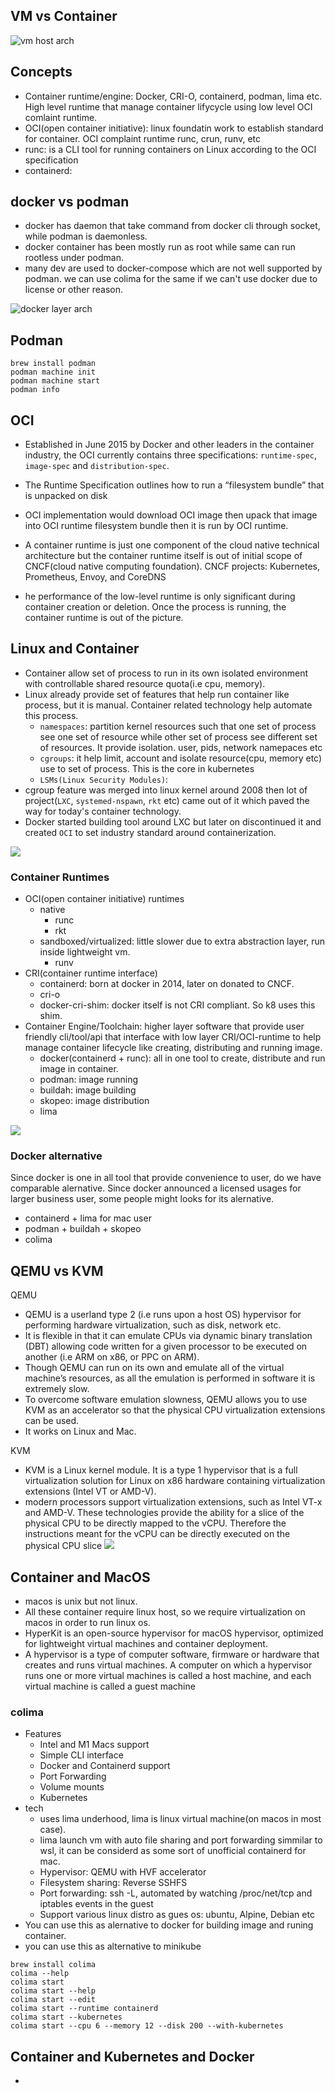 ## VM vs Container

![vm host arch](./vm-container-host-arch.png)

## Concepts
* Container runtime/engine: Docker, CRI-O, containerd, podman, lima etc. High level runtime that manage container lifycycle using low level OCI comlaint runtime.
* OCI(open container initiative): linux foundatin work to establish standard for container. OCI complaint runtime runc, crun, runv, etc
* runc: is a CLI tool for running containers on Linux according to the OCI specification
* containerd: 

## docker vs podman
* docker has daemon that take command from docker cli through socket, while podman is daemonless.
* docker container has been mostly run as root while same can run rootless under podman.
* many dev are used to docker-compose which are not well supported by podman. we can use colima for the same if we can't use docker due to license or other reason.

![docker layer arch](./docker-layer-arch.png)

## Podman

```
brew install podman
podman machine init
podman machine start
podman info
```


## OCI

* Established in June 2015 by Docker and other leaders in the container industry, the OCI currently contains three specifications: `runtime-spec`, `image-spec` and `distribution-spec`.
* The Runtime Specification outlines how to run a “filesystem bundle” that is unpacked on disk
* OCI implementation would download OCI image then upack that image into OCI runtime filesystem bundle then it is run by OCI runtime.
* A container runtime is just one component of the cloud native technical architecture but the container runtime itself is out of initial scope of CNCF(cloud native computing foundation). CNCF projects: Kubernetes, Prometheus, Envoy, and CoreDNS 

* he performance of the low-level runtime is only significant during container creation or deletion. Once the process is running, the container runtime is out of the picture.


## Linux and Container

* Container allow set of process to run in its own isolated environment with controllable shared resource quota(i.e cpu, memory).
* Linux already provide set of features that help run container like process, but it is manual. Container related technology help  automate this process.
    * `namespaces`: partition kernel resources such that one set of process see one set of resource while other set of process see different set of resources. It provide isolation. user, pids, network namepaces etc
    * `cgroups`: it help limit, account and isolate resource(cpu, memory etc) use to set of process. This is the core in kubernetes
    * `LSMs(Linux Security Modules)`: 
* cgroup feature was merged into linux kernel around 2008 then lot of project(`LXC`, `systemed-nspawn`, `rkt` etc) came out of it which paved the way for today's container technology.
* Docker started building tool around LXC but later on discontinued it and created `OCI` to set industry standard around containerization.

![](./docker-layer-runc.png)
### Container Runtimes
* OCI(open container initiative) runtimes
    * native
        * runc
        * rkt
    * sandboxed/virtualized: little slower due to extra abstraction layer, run inside lightweight vm.
        * runv
* CRI(container runtime interface)
    * containerd: born at docker in 2014, later on donated to CNCF.
    * cri-o
    * docker-cri-shim: docker itself is not CRI compliant. So k8 uses this shim.
* Container Engine/Toolchain: higher layer software that provide user friendly cli/tool/api that interface with low layer CRI/OCI-runtime to help manage container lifecycle like creating, distributing and running image.
    * docker(containerd + runc): all in one tool to create, distribute and run image in container.
    * podman: image running
    * buildah: image building
    * skopeo: image distribution
    * lima


![](./containerd-layer.png)
### Docker alternative
Since docker is one in all tool that provide convenience to user, do we have comparable alernative. Since docker announced a licensed usages for larger business user, some people might looks for its alernative.
* containerd + lima for mac user
* podman + buildah + skopeo
* colima


## QEMU vs KVM
QEMU

* QEMU is a userland type 2 (i.e runs upon a host OS) hypervisor for performing hardware virtualization, such as disk, network etc.
* It is flexible in that it can emulate CPUs via dynamic binary translation (DBT) allowing code written for a given processor to be executed on another (i.e ARM on x86, or PPC on ARM).
* Though QEMU can run on its own and emulate all of the virtual machine’s resources, as all the emulation is performed in software it is extremely slow.
* To overcome software emulation slowness, QEMU allows you to use KVM as an accelerator so that the physical CPU virtualization extensions can be used.
* It works on Linux and Mac.

KVM
* KVM is a Linux kernel module. It is a type 1 hypervisor that is a full virtualization solution for Linux on x86 hardware containing virtualization extensions (Intel VT or AMD-V).
* modern processors support virtualization extensions, such as Intel VT-x and AMD-V. These technologies provide the ability for a slice of the physical CPU to be directly mapped to the vCPU. Therefore the instructions meant for the vCPU can be directly executed on the physical CPU slice
![](./qemu-kvm.png)

## Container and MacOS
* macos is unix but not linux.
* All these container require linux host, so we require virtualization on macos in order to run linux os.
* HyperKit is an open-source hypervisor for macOS hypervisor, optimized for lightweight virtual machines and container deployment.
* A hypervisor is a type of computer software, firmware or hardware that creates and runs virtual machines. A computer on which a hypervisor runs one or more virtual machines is called a host machine, and each virtual machine is called a guest machine


### colima
* Features
    * Intel and M1 Macs support
    * Simple CLI interface
    * Docker and Containerd support
    * Port Forwarding
    * Volume mounts
    * Kubernetes
* tech
    * uses lima underhood, lima is linux virtual machine(on macos in most case).
    * lima launch vm with auto file sharing and port forwarding simmilar to wsl, it can be considerd as some sort of unofficial containerd for mac.
    * Hypervisor: QEMU with HVF accelerator
    * Filesystem sharing:  Reverse SSHFS
    * Port forwarding: ssh -L, automated by watching /proc/net/tcp and iptables events in the guest
    * Support various linux distro as gues os: ubuntu, Alpine, Debian etc
* You can use this as alernative to docker for building image and runing container.
* you can use this as alternative to minikube

```
brew install colima
colima --help
colima start
colima start --help
colima start --edit
colima start --runtime containerd
colima start --kubernetes
colima start --cpu 6 --memory 12 --disk 200 --with-kubernetes
```

## Container and Kubernetes and Docker
* 